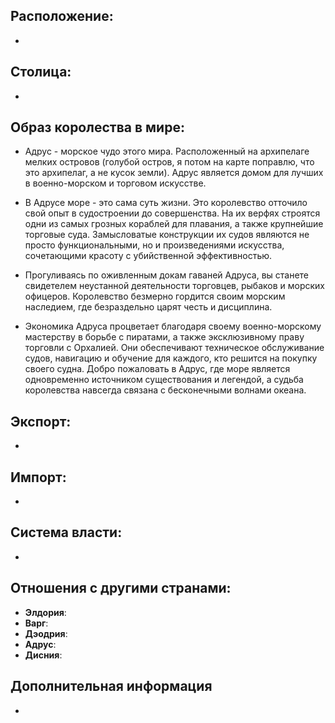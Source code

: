 
## Расположение:

- 

## Столица:    

-

## Образ королества в мире:

- Адрус - морское чудо этого мира. Расположенный на архипелаге мелких островов (голубой остров, я потом на карте поправлю, что это архипелаг, а не кусок земли). Адрус является домом для лучших в военно-морском и торговом искусстве. 

- В Адрусе море - это сама суть жизни. Это королевство отточило свой опыт в судостроении до совершенства. На их верфях строятся одни из самых грозных кораблей для плавания, а также крупнейшие торговые суда. Замысловатые конструкции их судов являются не просто функциональными, но и произведениями искусства, сочетающими красоту с убийственной эффективностью.

- Прогуливаясь по оживленным докам гаваней Адруса, вы станете свидетелем неустанной деятельности торговцев, рыбаков и морских офицеров. Королевство безмерно гордится своим морским наследием, где безраздельно царят честь и дисциплина. 

- Экономика Адруса процветает благодаря своему военно-морскому мастерству в борьбе с пиратами, а также эксклюзивному праву торговли с Орхалией. Они обеспечивают техническое обслуживание судов, навигацию и обучение для каждого, кто решится на покупку своего судна. Добро пожаловать в Адрус, где море является одновременно источником существования и легендой, а судьба королевства навсегда связана с бесконечными волнами океана.

## Экспорт:

-
## Импорт:

-

## Система власти:

-

## Отношения с другими странами:
- **Элдория**: 
- **Варг**:
- **Дэодрия**: 
- **Адрус**:
- **Дисния**:

## Дополнительная информация

-
